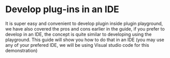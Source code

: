 # Develop plug-ins in an IDE

It is super easy and convenient to develop plugin inside plugin playground, we have also covered the pros and cons earlier in the guide, if you prefer to develop in an IDE, the concept is quite similar to developing using the playground. This guide will show you how to do that in an IDE (you may use any of your prefered IDE, we will be using Visual studio code for this demonstration)
